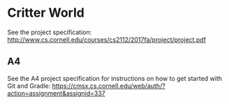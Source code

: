 # Critter World

See the project specification: http://www.cs.cornell.edu/courses/cs2112/2017fa/project/project.pdf

## A4
See the A4 project specification for instructions on how to get started with Git and Gradle: https://cmsx.cs.cornell.edu/web/auth/?action=assignment&assignid=337
